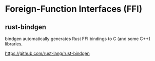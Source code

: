# Foreign-Function Interfaces (FFI)

## rust-bindgen

bindgen automatically generates Rust FFI bindings to C (and some C++) libraries.

https://github.com/rust-lang/rust-bindgen
